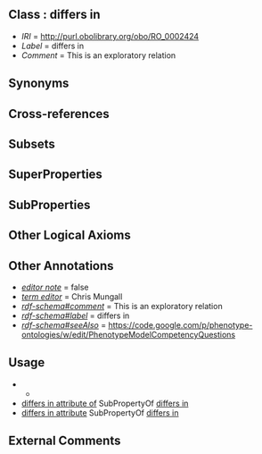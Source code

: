 
## Class : differs in

 * *IRI* = http://purl.obolibrary.org/obo/RO_0002424
 * *Label* = differs in
 * *Comment* = This is an exploratory relation

## Synonyms


## Cross-references


## Subsets


## SuperProperties


## SubProperties


## Other Logical Axioms


## Other Annotations

 * *[editor note](../../IAO/16/IAO_0000116.md)* = false
 * *[term editor](../../IAO/17/IAO_0000117.md)* = Chris Mungall
 * *[rdf-schema#comment](../../nt/rdf-schema#comment.md)* = This is an exploratory relation
 * *[rdf-schema#label](../../el/rdf-schema#label.md)* = differs in
 * *[rdf-schema#seeAlso](../../so/rdf-schema#seeAlso.md)* = https://code.google.com/p/phenotype-ontologies/w/edit/PhenotypeModelCompetencyQuestions

## Usage

 * -
 * [differs in attribute of](../../RO/25/RO_0002425.md) SubPropertyOf [differs in](../../RO/24/RO_0002424.md)
 * [differs in attribute](../../RO/26/RO_0002426.md) SubPropertyOf [differs in](../../RO/24/RO_0002424.md)

## External Comments

